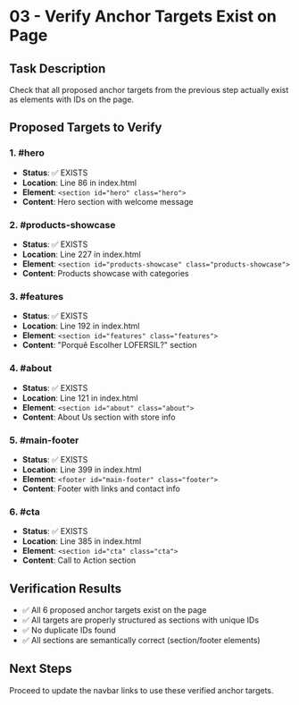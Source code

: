 # 03 - Verify Anchor Targets Exist on Page

## Task Description

Check that all proposed anchor targets from the previous step actually exist as elements with IDs on the page.

## Proposed Targets to Verify

### 1. #hero

- **Status**: ✅ EXISTS
- **Location**: Line 86 in index.html
- **Element**: `<section id="hero" class="hero">`
- **Content**: Hero section with welcome message

### 2. #products-showcase

- **Status**: ✅ EXISTS
- **Location**: Line 227 in index.html
- **Element**: `<section id="products-showcase" class="products-showcase">`
- **Content**: Products showcase with categories

### 3. #features

- **Status**: ✅ EXISTS
- **Location**: Line 192 in index.html
- **Element**: `<section id="features" class="features">`
- **Content**: "Porquê Escolher LOFERSIL?" section

### 4. #about

- **Status**: ✅ EXISTS
- **Location**: Line 121 in index.html
- **Element**: `<section id="about" class="about">`
- **Content**: About Us section with store info

### 5. #main-footer

- **Status**: ✅ EXISTS
- **Location**: Line 399 in index.html
- **Element**: `<footer id="main-footer" class="footer">`
- **Content**: Footer with links and contact info

### 6. #cta

- **Status**: ✅ EXISTS
- **Location**: Line 385 in index.html
- **Element**: `<section id="cta" class="cta">`
- **Content**: Call to Action section

## Verification Results

- ✅ All 6 proposed anchor targets exist on the page
- ✅ All targets are properly structured as sections with unique IDs
- ✅ No duplicate IDs found
- ✅ All sections are semantically correct (section/footer elements)

## Next Steps

Proceed to update the navbar links to use these verified anchor targets.
